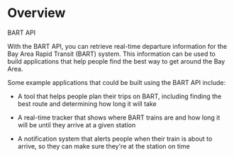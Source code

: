 # Overview

BART API

With the BART API, you can retrieve real-time departure information for the Bay Area Rapid Transit (BART) system. This information can be used to build applications that help people find the best way to get around the Bay Area.

Some example applications that could be built using the BART API include:

- A tool that helps people plan their trips on BART, including finding the best route and determining how long it will take

- A real-time tracker that shows where BART trains are and how long it will be until they arrive at a given station

- A notification system that alerts people when their train is about to arrive, so they can make sure they're at the station on time
